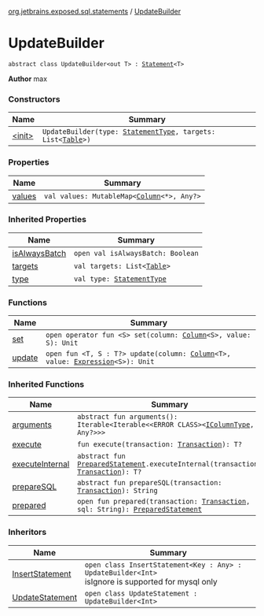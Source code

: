 [org.jetbrains.exposed.sql.statements](../index.md) / [UpdateBuilder](.)

# UpdateBuilder

`abstract class UpdateBuilder<out T> : `[`Statement`](../-statement/index.md)`<T>`

**Author**
max

### Constructors

| Name | Summary |
|---|---|
| [&lt;init&gt;](-init-.md) | `UpdateBuilder(type: `[`StatementType`](../-statement-type/index.md)`, targets: List<`[`Table`](../../org.jetbrains.exposed.sql/-table/index.md)`>)` |

### Properties

| Name | Summary |
|---|---|
| [values](values.md) | `val values: MutableMap<`[`Column`](../../org.jetbrains.exposed.sql/-column/index.md)`<*>, Any?>` |

### Inherited Properties

| Name | Summary |
|---|---|
| [isAlwaysBatch](../-statement/is-always-batch.md) | `open val isAlwaysBatch: Boolean` |
| [targets](../-statement/targets.md) | `val targets: List<`[`Table`](../../org.jetbrains.exposed.sql/-table/index.md)`>` |
| [type](../-statement/type.md) | `val type: `[`StatementType`](../-statement-type/index.md) |

### Functions

| Name | Summary |
|---|---|
| [set](set.md) | `open operator fun <S> set(column: `[`Column`](../../org.jetbrains.exposed.sql/-column/index.md)`<S>, value: S): Unit` |
| [update](update.md) | `open fun <T, S : T?> update(column: `[`Column`](../../org.jetbrains.exposed.sql/-column/index.md)`<T>, value: `[`Expression`](../../org.jetbrains.exposed.sql/-expression/index.md)`<S>): Unit` |

### Inherited Functions

| Name | Summary |
|---|---|
| [arguments](../-statement/arguments.md) | `abstract fun arguments(): Iterable<Iterable<<ERROR CLASS><`[`IColumnType`](../../org.jetbrains.exposed.sql/-i-column-type/index.md)`, Any?>>>` |
| [execute](../-statement/execute.md) | `fun execute(transaction: `[`Transaction`](../../org.jetbrains.exposed.sql/-transaction/index.md)`): T?` |
| [executeInternal](../-statement/execute-internal.md) | `abstract fun `[`PreparedStatement`](http://docs.oracle.com/javase/6/docs/api/java/sql/PreparedStatement.html)`.executeInternal(transaction: `[`Transaction`](../../org.jetbrains.exposed.sql/-transaction/index.md)`): T?` |
| [prepareSQL](../-statement/prepare-s-q-l.md) | `abstract fun prepareSQL(transaction: `[`Transaction`](../../org.jetbrains.exposed.sql/-transaction/index.md)`): String` |
| [prepared](../-statement/prepared.md) | `open fun prepared(transaction: `[`Transaction`](../../org.jetbrains.exposed.sql/-transaction/index.md)`, sql: String): `[`PreparedStatement`](http://docs.oracle.com/javase/6/docs/api/java/sql/PreparedStatement.html) |

### Inheritors

| Name | Summary |
|---|---|
| [InsertStatement](../-insert-statement/index.md) | `open class InsertStatement<Key : Any> : UpdateBuilder<Int>`<br>isIgnore is supported for mysql only |
| [UpdateStatement](../-update-statement/index.md) | `open class UpdateStatement : UpdateBuilder<Int>` |

